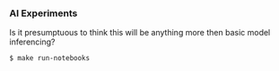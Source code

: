 ### AI Experiments

Is it presumptuous to think this will be anything more then basic model inferencing?

```sh
$ make run-notebooks
```
